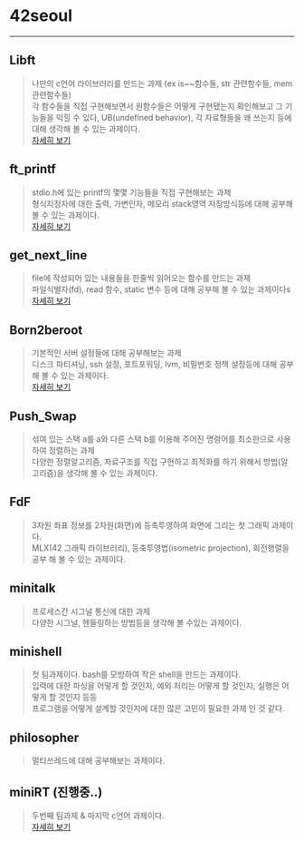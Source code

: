 # 42seoul

<hr>

## Libft 
> 나만의 c언어 라이브러리를 만드는 과제 (ex is~~함수들, str 관련함수들, mem 관련함수들) <br>
> 각 함수들을 직접 구현해보면서 원함수들은 어떻게 구현됐는지 확인해보고 그 기능들을 익힐 수 있다,
> UB(undefined behavior), 각 자료형들을 왜 쓰는지 등에 대해 생각해 볼 수 있는 과제이다.
> <br><a href="https://phhan.notion.site/Libft-18c7d0db1b154ba587202d18c3f1baa8?pvs=4">자세히 보기</a>

## ft_printf 
> stdio.h에 있는 printf의 몇몇 기능들을 직접 구현해보는 과제 <br>
> 형식지정자에 대한 출력, 가변인자, 메모리 stack영역 저장방식등에 대해 공부해 볼 수 있는 과제이다.
> <br><a href="https://phhan.notion.site/FT_PRINTF-8ed72a0ac9f841d6aa752e9c352056af">자세히 보기</a>

## get_next_line
> file에 작성되어 있는 내용들을 한줄씩 읽어오는 함수를 만드는 과제 <br>
> 파일식별자(fd), read 함수, static 변수 등에 대해 공부해 볼 수 있는 과제이다s
> <br><a href="https://phhan.notion.site/get_next_line-1e3089ed6f68429d923af66fa9cb35bb?pvs=4">자세히 보기</a>

## Born2beroot
> 기본적인 서버 설정들에 대해 공부해보는 과제 <br>
> 디스크 파티셔닝, ssh 설정, 포트포워딩, lvm, 비밀번호 정책 설정등에 대해 공부해 볼 수 있는 과제이다.
> <br><a href="https://phhan.notion.site/Born2beroot-c266498e4bd1489d9216ffe978fe93fc?pvs=4">자세히 보기</a>

## Push_Swap 
> 섞여 있는 스택 a를 a와 다른 스택 b를 이용해 주어진 명령어를 최소한으로 사용하여 정렬하는 과제 <br>
> 다양한 정렬알고리즘, 자료구조를 직접 구현하고 최적화를 하기 위해서 방법(알고리즘)을 생각해 볼 수 있는 과제이다.

## FdF 
> 3차원 좌표 정보를 2차원(화면)에 등축투영하여 화면에 그리는 첫 그래픽 과제이다. <br>
> MLX(42 그래픽 라이브러리), 등축투영법(isometric projection), 회전행렬을 공부 해 볼 수 있는 과제이다.

## minitalk
> 프로세스간 시그널 통신에 대한 과제 <br>
> 다양한 시그널, 헨들링하는 방법등을 생각해 볼 수있는 과제이다.

## minishell
> 첫 팀과제이다.
> bash를 모방하여 작은 shell을 만드는 과제이다. <br>
> 입력에 대한 파싱을 어떻게 할 것인지, 예외 처리는 어떻게 할 것인지, 실행은 어떻게 할 것인지 등등 <br>
> 프로그램을 어떻게 설계할 것인지에 대한 많은 고민이 필요한 과제 인 것 같다.

## philosopher
> 멀티쓰레드에 대해 공부해보는 과제이다. <br>

## miniRT (진행중..)
> 두번째 팀과제 & 마지막 c언어 과제이다.
> <br><a href="https://github.com/ph-han/miniRT">자세히 보기</a>
